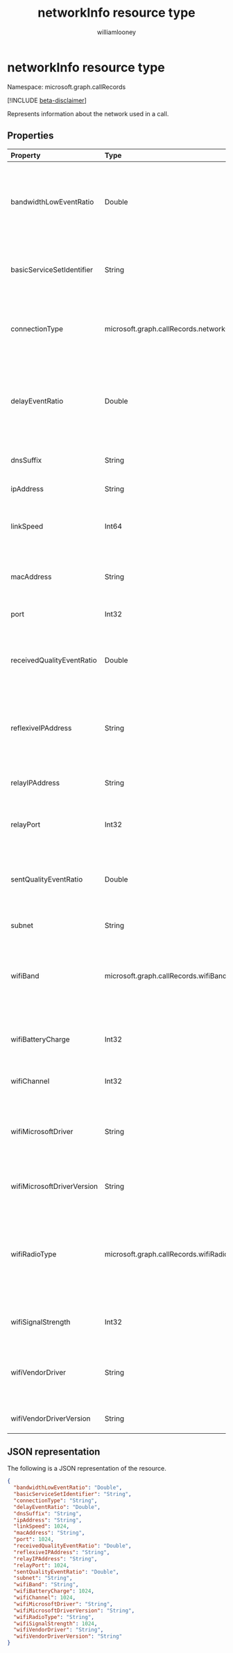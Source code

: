 ﻿---
title: "networkInfo resource type"
description: "The networkInfo type"
localization_priority: Normal
author: "williamlooney"
ms.prod: "cloud-communications"
doc_type: "resourcePageType"
---

# networkInfo resource type

Namespace: microsoft.graph.callRecords

[!INCLUDE [beta-disclaimer](../../includes/beta-disclaimer.md)]

Represents information about the network used in a call.

## Properties

| Property                   | Type                                              | Description                                                                                                                                                                                |
| :------------------------- | :------------------------------------------------ | :----------------------------------------------------------------------------------------------------------------------------------------------------------------------------------------- |
| bandwidthLowEventRatio     | Double                                            | Fraction of the call that the media endpoint detected the available bandwidth or bandwidth policy was low enough to cause poor quality of the audio sent.                                  |
| basicServiceSetIdentifier  | String                                            | The wireless LAN basic service set identifier of the media endpoint used to connect to the network.                                                                                        |
| connectionType             | microsoft.graph.callRecords.networkConnectionType | Type of network used by the media endpoint. Possible values are: `unknown`, `wired`, `wifi`, `mobile`, `tunnel`, `unknownFutureValue`.                                                     |
| delayEventRatio            | Double                                            | Fraction of the call that the media endpoint detected the network delay was significant enough to impact the ability to have real-time two-way communication.                              |
| dnsSuffix                  | String                                            | DNS suffix associated with the network adapter of the media endpoint.                                                                                                                      |
| ipAddress                  | String                                            | IP address of the media endpoint.                                                                                                                                                          |
| linkSpeed                  | Int64                                             | Link speed in bits per second reported by the network adapter used by the media endpoint.                                                                                                  |
| macAddress                 | String                                            | The media access control (MAC) address of the media endpoint's network device.                                                                                                             |
| port                       | Int32                                             | Network port number used by media endpoint.                                                                                                                                                |
| receivedQualityEventRatio  | Double                                            | Fraction of the call that the media endpoint detected the network was causing poor quality of the audio received.                                                                          |
| reflexiveIPAddress         | String                                            | IP address of the media endpoint as seen by the media relay server. This is typically the public internet IP address associated to the endpoint.                                           |
| relayIPAddress             | String                                            | IP address of the media relay server allocated by the media endpoint.                                                                                                                      |
| relayPort                  | Int32                                             | Network port number allocated on the media relay server by the media endpoint.                                                                                                             |
| sentQualityEventRatio      | Double                                            | Fraction of the call that the media endpoint detected the network was causing poor quality of the audio sent.                                                                              |
| subnet                     | String                                            | Subnet used for media stream by the media endpoint.                                                                                                                                        |
| wifiBand                   | microsoft.graph.callRecords.wifiBand              | WiFi band used by the media endpoint. Possible values are: `unknown`, `frequency24GHz`, `frequency50GHz`, `frequency60GHz`, `unknownFutureValue`.                                          |
| wifiBatteryCharge          | Int32                                             | Estimated remaining battery charge in percentage reported by the media endpoint.                                                                                                           |
| wifiChannel                | Int32                                             | WiFi channel used by the media endpoint.                                                                                                                                                   |
| wifiMicrosoftDriver        | String                                            | Name of the Microsoft WiFi driver used by the media endpoint. Value may be localized based on the language used by endpoint.                                                               |
| wifiMicrosoftDriverVersion | String                                            | Version of the Microsoft WiFi driver used by the media endpoint.                                                                                                                           |
| wifiRadioType              | microsoft.graph.callRecords.wifiRadioType         | Type of WiFi radio used by the media endpoint. Possible values are: `unknown`, `wifi80211a`, `wifi80211b`, `wifi80211g`, `wifi80211n`, `wifi80211ac`, `wifi80211ax`, `unknownFutureValue`. |
| wifiSignalStrength         | Int32                                             | WiFi signal strength in percentage reported by the media endpoint.                                                                                                                         |
| wifiVendorDriver           | String                                            | Name of the WiFi driver used by the media endpoint. Value may be localized based on the language used by endpoint.                                                                         |
| wifiVendorDriverVersion    | String                                            | Version of the WiFi driver used by the media endpoint.                                                                                                                                     |

## JSON representation

The following is a JSON representation of the resource.

<!-- {
  "blockType": "resource",
  "optionalProperties": [

  ],
  "@odata.type": "microsoft.graph.callRecords.networkInfo",
  "baseType": null
}-->

```json
{
  "bandwidthLowEventRatio": "Double",
  "basicServiceSetIdentifier": "String",
  "connectionType": "String",
  "delayEventRatio": "Double",
  "dnsSuffix": "String",
  "ipAddress": "String",
  "linkSpeed": 1024,
  "macAddress": "String",
  "port": 1024,
  "receivedQualityEventRatio": "Double",
  "reflexiveIPAddress": "String",
  "relayIPAddress": "String",
  "relayPort": 1024,
  "sentQualityEventRatio": "Double",
  "subnet": "String",
  "wifiBand": "String",
  "wifiBatteryCharge": 1024,
  "wifiChannel": 1024,
  "wifiMicrosoftDriver": "String",
  "wifiMicrosoftDriverVersion": "String",
  "wifiRadioType": "String",
  "wifiSignalStrength": 1024,
  "wifiVendorDriver": "String",
  "wifiVendorDriverVersion": "String"
}
```

<!-- uuid: 16cd6b66-4b1a-43a1-adaf-3a886856ed98
2019-02-04 14:57:30 UTC -->

<!-- {
  "type": "#page.annotation",
  "description": "networkInfo resource",
  "keywords": "",
  "section": "documentation",
  "tocPath": ""
}-->

